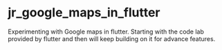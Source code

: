 # jr_google_maps_in_flutter
Experimenting with Google maps in flutter. Starting with the code lab provided by flutter and then will keep building on it for advance features.

